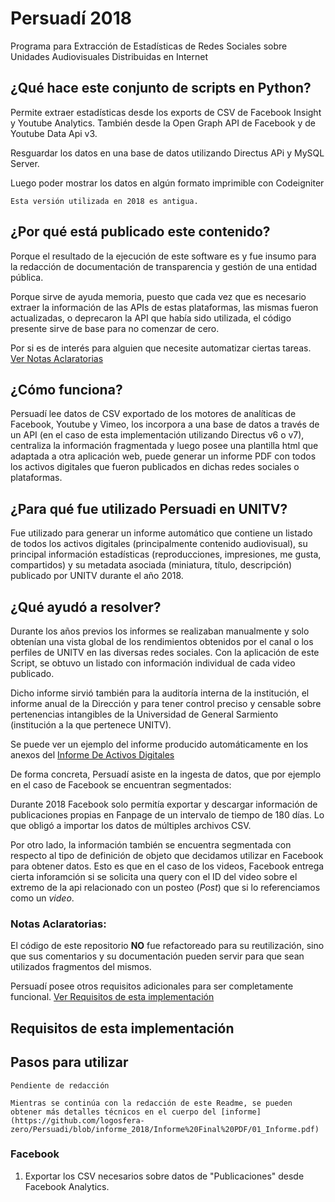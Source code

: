 # Persuadí 2018

Programa para Extracción de Estadísticas de Redes Sociales sobre Unidades Audiovisuales Distribuidas en Internet

## ¿Qué hace este conjunto de scripts en Python?

Permite extraer estadísticas desde los exports de CSV de Facebook Insight y Youtube Analytics. También desde la Open Graph API de Facebook y de Youtube Data Api v3.

Resguardar los datos en una base de datos utilizando Directus APi y MySQL Server.

Luego poder mostrar los datos en algún formato imprimible con Codeigniter

`Esta versión utilizada en 2018 es antigua.`

## ¿Por qué está publicado este contenido?

Porque el resultado de la ejecución de este software es y fue insumo para la redacción de documentación de transparencia y gestión de una entidad pública.

Porque sirve de ayuda memoria, puesto que cada vez que es necesario extraer la información de las APIs de estas plataformas, las mismas fueron actualizadas, o deprecaron la API que había sido utilizada, el código presente sirve de base para no comenzar de cero.

Por si es de interés para alguien que necesite automatizar ciertas tareas. [Ver Notas Aclaratorias](###-Notas-Aclaratorias:)

## ¿Cómo funciona?

Persuadí lee datos de CSV exportado de los motores de analíticas de Facebook, Youtube y Vimeo, los incorpora a una base de datos a través de un API (en el caso de esta implementación utilizando Directus v6 o v7), centraliza la información fragmentada y luego posee una plantilla html que adaptada a otra aplicación web, puede generar un informe PDF con todos los activos digitales que fueron publicados en dichas redes sociales o plataformas.

## ¿Para qué fue utilizado Persuadi en UNITV?

Fue utilizado para generar un informe automático que contiene un listado de todos los activos digitales (principalmente contenido audiovisual), su principal información estadísticas (reproducciones, impresiones, me gusta, compartidos) y su metadata asociada (miniatura, título, descripción) publicado por UNITV durante el año 2018.

## ¿Qué ayudó a resolver?

Durante los años previos los informes se realizaban manualmente y solo obtenían una vista global de los rendimientos obtenidos por el canal o los perfiles de UNITV en las diversas redes sociales. Con la aplicación de este Script, se obtuvo un listado con información individual de cada video publicado.

Dicho informe sirvió también para la auditoría interna de la institución, el informe anual de la Dirección y para tener control preciso y censable sobre pertenencias intangibles de la Universidad de General Sarmiento (institución a la que pertenece UNITV).

Se puede ver un ejemplo del informe producido automáticamente en los anexos del [Informe De Activos Digitales](https://github.com/logosfera-zero/Persuadi/blob/informe_2018/Informe%20Final%20PDF/02_Anexo_1.pdf)

De forma concreta, Persuadí asiste en la ingesta de datos, que por ejemplo en el caso de Facebook se encuentran segmentados:

Durante 2018 Facebook solo permitía exportar y descargar información de publicaciones propias en Fanpage de un intervalo de tiempo de 180 días. Lo que obligó a importar los datos de múltiples archivos CSV.

Por otro lado, la información también se encuentra segmentada con respecto al tipo de definición de objeto que decidamos utilizar en Facebook para obtener datos. Esto es que en el caso de los videos, Facebook entrega cierta inforamción si se solicita una query con el ID del video sobre el extremo de la api relacionado con un posteo (_Post_) que si lo referenciamos como un _video_.


### Notas Aclaratorias:

El código de este repositorio **NO** fue refactoreado para su reutilización, sino que sus comentarios y su documentación pueden servir para que sean utilizados fragmentos del mismos.

Persuadí posee otros requisitos adicionales para ser completamente funcional. [Ver Requisitos de esta implementación](##-Requisitos-de-esta-implementación)


## Requisitos de esta implementación

## Pasos para utilizar




    Pendiente de redacción

    Mientras se continúa con la redacción de este Readme, se pueden obtener más detalles técnicos en el cuerpo del [informe](https://github.com/logosfera-zero/Persuadi/blob/informe_2018/Informe%20Final%20PDF/01_Informe.pdf)

### Facebook

1. Exportar los CSV necesarios sobre datos de "Publicaciones" desde Facebook Analytics.
